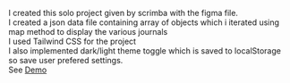 I created this solo project given by scrimba with the figma file. <br>
I created a json data file containing array of objects which i iterated using map method to display the various journals<br>
I used Tailwind CSS for the project<br>
I also implemented dark/light theme toggle which is saved to localStorage so save user prefered settings.<br>
See <a href='https://react-travel-journal.netlify.app/' target='_blank'>Demo</a>
